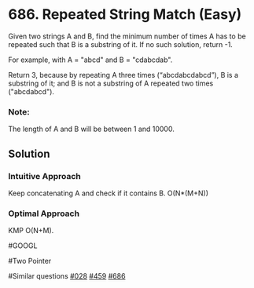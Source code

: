 # 686. Repeated String Match (Easy)

Given two strings A and B, find the minimum number of times A has to be repeated such that B is a substring of it. If no such solution, return -1.

For example, with A = "abcd" and B = "cdabcdab".

Return 3, because by repeating A three times (“abcdabcdabcd”), B is a substring of it; and B is not a substring of A repeated two times ("abcdabcd").

### Note:
The length of A and B will be between 1 and 10000.

## Solution
### Intuitive Approach
Keep concatenating A and check if it contains B. O(N*(M+N))

### Optimal Approach
KMP O(N+M).

#GOOGL

#Two Pointer

#Similar questions [#028](../p028e/README.md) [#459](../p459e/README.md) [#686](../p686e/README.md)
